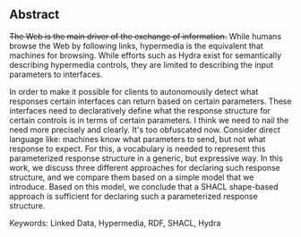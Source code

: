 ## Abstract
<!-- Context      -->
<del class="comment">The Web is the main driver of the exchange of information.</del>
While humans browse the Web by following links,
hypermedia is <span class="grammar">the equivalent that machines for browsing.</span>
While efforts such as Hydra exist for semantically describing hypermedia controls,
they are limited to describing the input parameters to interfaces.
<!-- Need         -->
<span class="grammar">
In order to make it possible for clients to autonomously detect what responses certain interfaces
can return based on certain parameters.
</span>
These interfaces need to declaratively define what the response structure
for certain controls is in terms of certain parameters.
<span class="comment" data-author="RV">I think we need to nail the need more precisely and clearly. It's too obfuscated now. Consider direct language like: machines know what parameters to send, but not what response to expect.</span>
<!-- Task         -->
For this, a vocabulary is needed to represent this parameterized response structure
in a generic, but expressive way.
<!-- Object       -->
In this work, we discuss three different approaches for declaring such response structure,
and we compare them based on a simple model that we introduce.
<!-- Findings     -->
<!-- Conclusion   -->
Based on this model, we conclude that a SHACL shape-based approach
is sufficient for declaring such a parameterized response structure.
<!-- Perspectives -->

<span id="keywords"><span class="title">Keywords:</span> Linked Data, Hypermedia, RDF, SHACL, Hydra</span>
